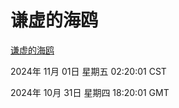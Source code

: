 # 谦虚的海鸥
[谦虚的海鸥](http://219.139.197.74:56308/qxdho/course/base/hotlink/index.php)

2024年 11月 01日 星期五 02:20:01 CST

2024年 10月 31日 星期四 18:20:01 GMT
